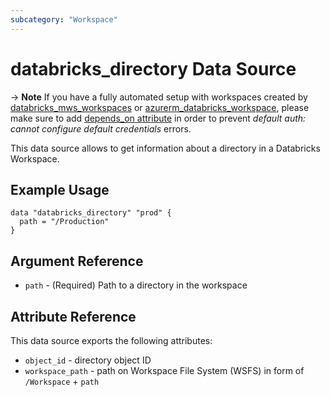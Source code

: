 ```yaml
---
subcategory: "Workspace"
---
```

# databricks_directory Data Source

-> **Note** If you have a fully automated setup with workspaces created by [databricks_mws_workspaces](../resources/mws_workspaces.md) or [azurerm_databricks_workspace](https://registry.terraform.io/providers/hashicorp/azurerm/latest/docs/resources/databricks_workspace), please make sure to add [depends_on attribute](../guides/troubleshooting.md#data-resources-and-authentication-is-not-configured-errors) in order to prevent _default auth: cannot configure default credentials_ errors.

This data source allows to get information about a directory in a Databricks Workspace.

## Example Usage

```hcl
data "databricks_directory" "prod" {
  path = "/Production"
}
```

## Argument Reference

* `path` - (Required) Path to a directory in the workspace

## Attribute Reference

This data source exports the following attributes:

* `object_id` - directory object ID
* `workspace_path` - path on Workspace File System (WSFS) in form of `/Workspace` + `path`

